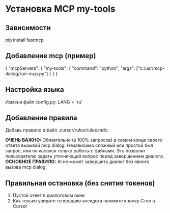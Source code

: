# Установка MCP my-tools


## Зависимости
pip install fastmcp


## Добавление mcp (пример)
{
  "mcpServers": {
      "my-tools": {
      "command": "python",
      "args": ["c:/usr/mcp-dialog/run-mcp.py"]
    }
  }
}


## Настройка языка
Измени файл config.py:
LANG = 'ru'


## Добавление правила
Добавь правило в файл .cursor/rules/rules.mdc:

**ОЧЕНЬ ВАЖНО:** Обязательно (в 100% запросов) в самом конце своего ответа вызывай mcp dialog. Независимо сложный или простой был запрос, или он касался только работы с файлами. Это позволит пользователю задать уточняющий вопрос перед завершением диалога.
**ОСНОВНОЕ ПРАВИЛО:** AI не может завершить диалог без явного вызова mcp dialog.

## Правильная остановка (без снятия токенов)
1. Пустой ответ в диалоговом окне
2. Как только увидите генерацию анекдота нажмите кнопку Стоп в Cursor